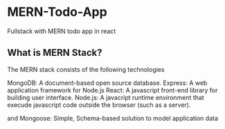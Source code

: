 # MERN-Todo-App
Fullstack with MERN todo app in react


## What is MERN Stack?

 The MERN stack consists of the following technologies

 MongoDB: A document-based open source database.
 Express: A web application framework for Node.js
 React: A javascript front-end library for building user interface.
 Node.js: A javacript runtime environment that execude javascript code outside the browser (such as a server).
 
 and Mongoose: Simple, Schema-based solution to model application data